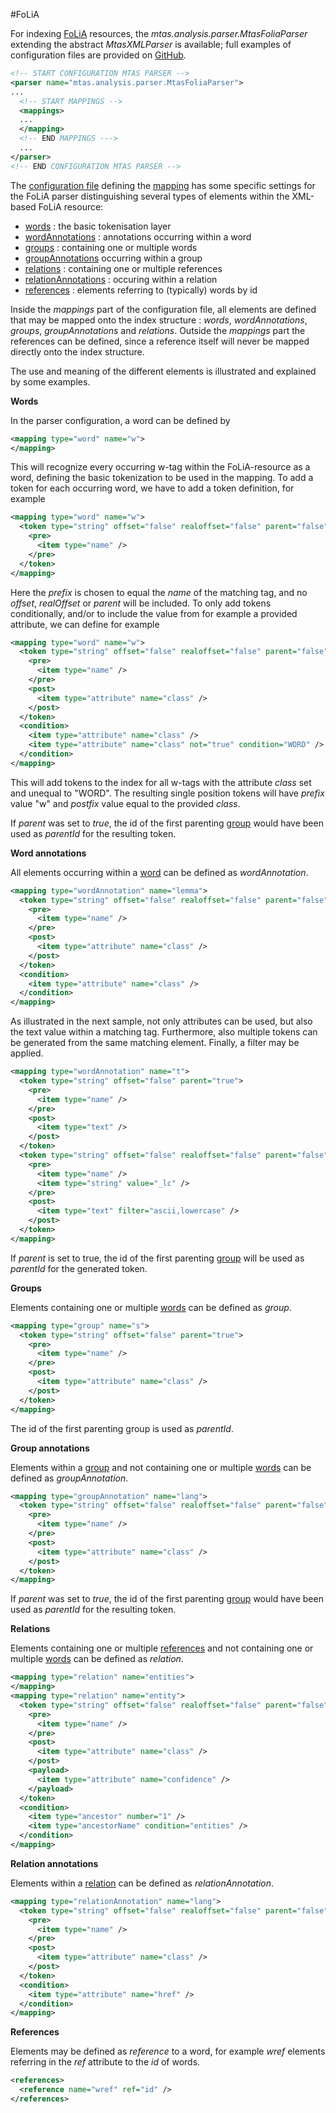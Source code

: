 #FoLiA

For indexing [FoLiA](https://proycon.github.io/folia/) resources, the *mtas.analysis.parser.MtasFoliaParser* extending the abstract *MtasXMLParser* is available; full examples of configuration files are provided on [GitHub](https://github.com/meertensinstituut/mtas/tree/master/conf/parser/nederlab/mtas).

```xml
<!-- START CONFIGURATION MTAS PARSER -->
<parser name="mtas.analysis.parser.MtasFoliaParser">
...
  <!-- START MAPPINGS -->
  <mappings>
  ...
  </mapping>
  <!-- END MAPPINGS --->
  ...
</parser>
<!-- END CONFIGURATION MTAS PARSER -->
```

The [configuration file](indexing_configuration.html#configuration) defining the [mapping](indexing_mapping.html) has some specific settings for the FoLiA parser distinguishing several types of elements within the XML-based FoLiA resource: 

* [words](indexing_formats_folia.html#word) : the basic tokenisation layer
* [wordAnnotations](indexing_formats_folia.html#wordAnnotation) : annotations occurring within a word
* [groups](indexing_formats_folia.html#group) : containing one or multiple words
* [groupAnnotations](indexing_formats_folia.html#groupAnnotation) occurring within a group 
* [relations](indexing_formats_folia.html#relation) : containing one or multiple references
* [relationAnnotations](indexing_formats_folia.html#relationAnnotation) : occuring within a relation
* [references](indexing_formats_folia.html#reference) : elements referring to (typically) words by id

Inside the *mappings* part of the configuration file, all elements are defined that may be mapped onto the index structure : *words*, *wordAnnotations*, *groups*, *groupAnnotations* and *relations*. Outside the *mappings* part the references can be defined, since a reference itself will never be mapped directly onto the index structure. 

The use and meaning of the different elements is illustrated and explained by some examples.  

<a name="word"></a>**Words**

In the parser configuration, a word can be defined by 

```xml
<mapping type="word" name="w">
</mapping>
```

This will recognize every occurring w-tag within the FoLiA-resource as a word, defining the basic tokenization to be used in the mapping. To add a token for each occurring word, we have to add a token definition, for example

```xml
<mapping type="word" name="w">
  <token type="string" offset="false" realoffset="false" parent="false">
    <pre>
      <item type="name" />
    </pre>    
  </token>
</mapping>
```

Here the *prefix* is chosen to equal the *name* of the matching tag, and no *offset*, *realOffset* or *parent* will be included. To only add tokens conditionally, and/or to include the value from for example a provided attribute, we can define for example

```xml
<mapping type="word" name="w">
  <token type="string" offset="false" realoffset="false" parent="false">
    <pre>
      <item type="name" />
    </pre>
    <post>
      <item type="attribute" name="class" />
    </post>
  </token>
  <condition>
    <item type="attribute" name="class" />
    <item type="attribute" name="class" not="true" condition="WORD" />
  </condition>
</mapping>
```

This will add tokens to the index for all w-tags with the attribute *class* set and unequal to "WORD". The resulting single position tokens will have *prefix* value "w" and *postfix* value equal to the provided *class*.

If *parent* was set to *true*, the id of the first parenting [group](indexing_formats_group.html) would have been used as *parentId* for the resulting token.


<a name="wordAnnotation"></a>**Word annotations**

All elements occurring within a [word](indexing_formats_folia.html#word) can be defined as *wordAnnotation*. 

```xml
<mapping type="wordAnnotation" name="lemma">
  <token type="string" offset="false" realoffset="false" parent="false">
    <pre>
      <item type="name" />
    </pre>
    <post>
      <item type="attribute" name="class" />
    </post>
  </token>
  <condition>
    <item type="attribute" name="class" />
  </condition>
</mapping>
```

As illustrated in the next sample, not only attributes can be used, but also the text value within a matching tag. Furthermore, also multiple tokens can be generated from the same matching element. Finally, a filter may be applied.

```xml
<mapping type="wordAnnotation" name="t">
  <token type="string" offset="false" parent="true">
    <pre>
      <item type="name" />
    </pre>
    <post>
      <item type="text" />
    </post>
  </token>
  <token type="string" offset="false" realoffset="false" parent="false">
    <pre>
      <item type="name" />
      <item type="string" value="_lc" />
    </pre>
    <post>
      <item type="text" filter="ascii,lowercase" />
    </post>
  </token>  
</mapping>
```

If *parent* is set to true, the id of the first parenting [group](indexing_formats_group.html) will be used as *parentId* for the generated token.

<a name="group"></a>**Groups**

Elements containing one or multiple [words](index_formats_folia.html#word) can be defined as *group*.

```xml
<mapping type="group" name="s">
  <token type="string" offset="false" parent="true">
    <pre>
      <item type="name" />
    </pre>
    <post>
      <item type="attribute" name="class" />
    </post>
  </token>
</mapping>
```

The id of the first parenting group is used as *parentId*.

<a name="groupAnnotation"></a>**Group annotations**

Elements within a [group](index_formats_folia.html#group) and not containing one or multiple [words](index_formats_folia.html#word) can be defined as *groupAnnotation*.

```xml
<mapping type="groupAnnotation" name="lang">
  <token type="string" offset="false" realoffset="false" parent="false">
    <pre>
      <item type="name" />
    </pre>
    <post>
      <item type="attribute" name="class" />
    </post>
  </token>
</mapping>
```

If *parent* was set to *true*, the id of the first parenting [group](indexing_formats_group.html) would have been used as *parentId* for the resulting token.

<a name="relation"></a>**Relations**

Elements containing one or multiple [references](index_formats_folia.html#reference) and not containing one or multiple [words](index_formats_folia.html#word) can be defined as *relation*.

```xml
<mapping type="relation" name="entities">
</mapping>
<mapping type="relation" name="entity">
  <token type="string" offset="false" realoffset="false" parent="false">
    <pre>
      <item type="name" />
    </pre>
    <post>
      <item type="attribute" name="class" />
    </post>
    <payload>
      <item type="attribute" name="confidence" />
    </payload>
  </token>
  <condition>
    <item type="ancestor" number="1" />
    <item type="ancestorName" condition="entities" />
  </condition>
</mapping>
```

<a name="relationAnnotation"></a>**Relation annotations**

Elements within a [relation](index_formats_folia.html#relation) can be defined as *relationAnnotation*.

```xml
<mapping type="relationAnnotation" name="lang">
  <token type="string" offset="false" realoffset="false" parent="false">
    <pre>
      <item type="name" />
    </pre>
    <post>
      <item type="attribute" name="class" />
    </post>
  </token>
  <condition>
    <item type="attribute" name="href" />
  </condition>
</mapping>
```


<a name="reference"></a>**References**

Elements may be defined as *reference* to a word, for example *wref* elements referring in the *ref* attribute to the *id* of words. 

```xml
<references>
  <reference name="wref" ref="id" />
</references>
```


